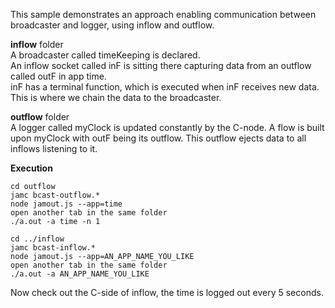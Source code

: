 This sample demonstrates an approach enabling communication between broadcaster and logger, using inflow and outflow.  
  
**inflow** folder  
A broadcaster called timeKeeping is declared.  
An inflow socket called inF is sitting there capturing data from an outflow called outF in app time.  
inF has a terminal function, which is executed when inF receives new data. This is where we chain the data to the broadcaster.  
  
**outflow** folder  
A logger called myClock is updated constantly by the C-node. A flow is built upon myClock with outF being its outflow. This outflow ejects data to all inflows listening to it.  

**Execution**  
```
cd outflow
jamc bcast-outflow.*
node jamout.js --app=time
open another tab in the same folder
./a.out -a time -n 1

cd ../inflow
jamc bcast-inflow.*
node jamout.js --app=AN_APP_NAME_YOU_LIKE
open another tab in the same folder
./a.out -a AN_APP_NAME_YOU_LIKE
```  
  
Now check out the C-side of inflow, the time is logged out every 5 seconds.